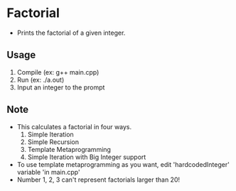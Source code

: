 # Factorial 
- Prints the factorial of a given integer.

## Usage
1. Compile (ex: g++ main.cpp)
2. Run (ex: ./a.out)
3. Input an integer to the prompt

## Note
- This calculates a factorial in four ways.
  1. Simple Iteration
  2. Simple Recursion
  3. Template Metaprogramming
  4. Simple Iteration with Big Integer support
- To use template metaprogramming as you want, edit 'hardcodedInteger' variable 'in main.cpp'
- Number 1, 2, 3 can't represent factorials larger than 20!
